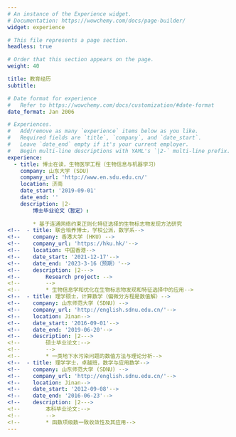 ```yaml
---
# An instance of the Experience widget.
# Documentation: https://wowchemy.com/docs/page-builder/
widget: experience

# This file represents a page section.
headless: true

# Order that this section appears on the page.
weight: 40

title: 教育经历
subtitle:

# Date format for experience
#   Refer to https://wowchemy.com/docs/customization/#date-format
date_format: Jan 2006

# Experiences.
#   Add/remove as many `experience` items below as you like.
#   Required fields are `title`, `company`, and `date_start`.
#   Leave `date_end` empty if it's your current employer.
#   Begin multi-line descriptions with YAML's `|2-` multi-line prefix.
experience:
  - title: 博士在读，生物医学工程（生物信息与机器学习）
    company: 山东大学 (SDU) 
    company_url: 'http://www.en.sdu.edu.cn/'
    location: 济南
    date_start: '2019-09-01'
    date_end: ''
    description: |2-
        博士毕业论文（暂定）:
        
        * 基于连通网络约束正则化特征选择的生物标志物发现方法研究
<!--  - title: 联合培养博士，学校公派，数学系-->
<!--    company: 香港大学 (HKU) -->
<!--    company_url: 'https://hku.hk/'-->
<!--    location: 中国香港-->
<!--    date_start: '2021-12-17'-->
<!--    date_end: '2023-3-16（预期）'-->
<!--    description: |2--->
<!--        Research project: -->
<!--        -->
<!--        * 生物信息学和优化在生物标志物发现和特征选择中的应用-->
<!--  - title: 理学硕士，计算数学（偏微分方程是数值解）-->
<!--    company: 山东师范大学 (SDNU) -->
<!--    company_url: 'http://english.sdnu.edu.cn/'-->
<!--    location: Jinan-->
<!--    date_start: '2016-09-01'-->
<!--    date_end: '2019-06-20'-->
<!--    description: |2--->
<!--        硕士毕业论文:-->
<!--        -->
<!--        * 一类地下水污染问题的数值方法与理论分析-->
<!--  - title: 理学学士，卓越班，数学与应用数学-->
<!--    company: 山东师范大学 (SDNU) -->
<!--    company_url: 'http://english.sdnu.edu.cn/'-->
<!--    location: Jinan-->
<!--    date_start: '2012-09-08'-->
<!--    date_end: '2016-06-23'-->
<!--    description: |2--->
<!--        本科毕业论文:-->
<!--        -->
<!--        * 函数项级数一致收敛性及其应用-->
---
```

